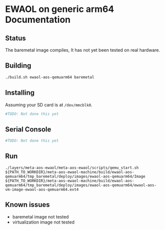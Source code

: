 # EWAOL on generic arm64 Documentation


## Status

The baremetal image compiles, It has not yet been tested on real hardware.

## Building

```bash
./build.sh ewaol-aos-qemuarm64 baremetal
```

## Installing

Assuming your SD card is at ```/dev/mmcblk0```.

```bash
#TODO: Not done this yet
```

## Serial Console

```bash
#TODO: Not done this yet
```

## Run

```
./layers/meta-aos-ewaol/meta-aos-ewaol/scripts/qemu_start.sh ${PATH_TO_WORKDIR}/meta-aos-ewaol-machine/build/ewaol-aos-qemuarm64/tmp_baremetal/deploy/images/ewaol-aos-qemuarm64/Image ${PATH_TO_WORKDIR}/meta-aos-ewaol-machine/build/ewaol-aos-qemuarm64/tmp_baremetal/deploy/images/ewaol-aos-qemuarm64/ewaol-aos-vm-image-ewaol-aos-qemuarm64.ext4
```

## Known issues

- baremetal image not tested
- virtualization image not tested